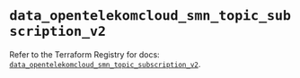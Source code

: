 # `data_opentelekomcloud_smn_topic_subscription_v2`

Refer to the Terraform Registry for docs: [`data_opentelekomcloud_smn_topic_subscription_v2`](https://registry.terraform.io/providers/opentelekomcloud/opentelekomcloud/1.36.42/docs/data-sources/smn_topic_subscription_v2).
